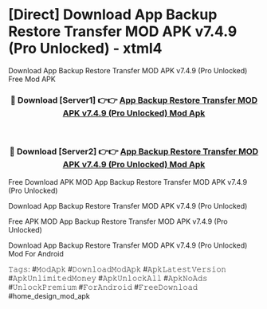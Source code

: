 # [Direct] Download App Backup Restore Transfer MOD APK v7.4.9 (Pro Unlocked) - xtml4
Download App Backup Restore Transfer MOD APK v7.4.9 (Pro Unlocked) Free Mod APK

<div align="center">
<h3>🔴 Download [Server1] 👉👉 <a href="https://apk-comot.site?title=App_Backup_Restore_Transfer_MOD_APK_v7.4.9_(Pro_Unlocked)">App Backup Restore Transfer MOD APK v7.4.9 (Pro Unlocked) Mod Apk</a></h3><br>

<h3>🔴 Download [Server2] 👉👉 <a href="https://apk-comot.site?title=App_Backup_Restore_Transfer_MOD_APK_v7.4.9_(Pro_Unlocked)">App Backup Restore Transfer MOD APK v7.4.9 (Pro Unlocked) Mod Apk</a></h3>
</div>


Free Download APK MOD App Backup Restore Transfer MOD APK v7.4.9 (Pro Unlocked)

Download App Backup Restore Transfer MOD APK v7.4.9 (Pro Unlocked) 

Free APK MOD App Backup Restore Transfer MOD APK v7.4.9 (Pro Unlocked) 

Download App Backup Restore Transfer MOD APK v7.4.9 (Pro Unlocked) Mod For Android

𝚃𝚊𝚐𝚜: #𝙼𝚘𝚍𝙰𝚙𝚔 #𝙳𝚘𝚠𝚗𝚕𝚘𝚊𝚍𝙼𝚘𝚍𝙰𝚙𝚔 #𝙰𝚙𝚔𝙻𝚊𝚝𝚎𝚜𝚝𝚅𝚎𝚛𝚜𝚒𝚘𝚗 #𝙰𝚙𝚔𝚄𝚗𝚕𝚒𝚖𝚒𝚝𝚎𝚍𝙼𝚘𝚗𝚎𝚢 #𝙰𝚙𝚔𝚄𝚗𝚕𝚘𝚌𝚔𝙰𝚕𝚕 #𝙰𝚙𝚔𝙽𝚘𝙰𝚍𝚜 #𝚄𝚗𝚕𝚘𝚌𝚔𝙿𝚛𝚎𝚖𝚒𝚞𝚖 #𝙵𝚘𝚛𝙰𝚗𝚍𝚛𝚘𝚒𝚍 #𝙵𝚛𝚎𝚎𝙳𝚘𝚠𝚗𝚕𝚘𝚊𝚍 #home_design_mod_apk